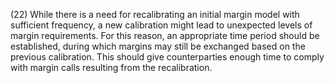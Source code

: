 (22) While there is a need for recalibrating an initial margin model with sufficient frequency, a new calibration might lead to unexpected levels of margin requirements. For this reason, an appropriate time period should be established, during which margins may still be exchanged based on the previous calibration. This should give counterparties enough time to comply with margin calls resulting from the recalibration.